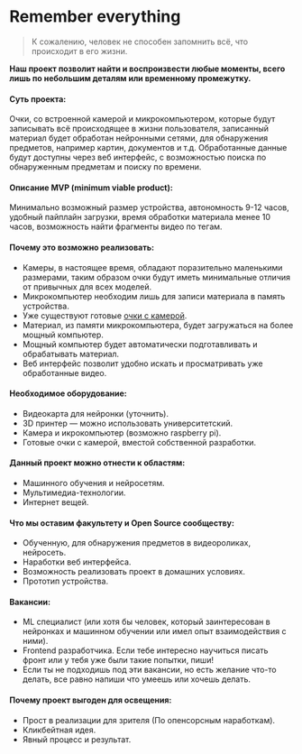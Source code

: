 # Remember everything

>К сожалению, человек не способен запомнить всё, что происходит в его жизни.

**Наш проект позволит найти и воспроизвести любые моменты, всего лишь по небольшим деталям или временному промежутку.**

#### Суть проекта: 
Очки, со встроенной камерой и микрокомпьютером, которые будут записывать всё происходящее в жизни пользователя, записанный материал будет обработан нейронными сетями, для обнаружения предметов, например картин, документов и т.д. Обработанные данные будут доступны через веб интерфейс, с возможностью поиска по обнаруженным предметам и поиску по времени.

#### Описание MVP (minimum viable product):
Минимально возможный размер устройства, автономность 9-12 часов, удобный пайплайн загрузки, время обработки материала менее 10 часов, возможность найти фрагменты видео по тегам.

#### Почему это возможно реализовать: 
 - Камеры, в настоящее время, обладают поразительно маленькими размерами, таким образом очки будут иметь минимальные отличия от привычных для всех моделей. 
 - Микрокомпьютер необходим лишь для записи материала в память устройства.
 - Уже существуют готовые [очки с камерой][glasses].
 - Материал, из памяти микрокомпьютера, будет загружаться на более мощный компьютер.
 - Мощный компьютер будет автоматически подготавливать и обрабатывать материал.
 - Веб интерфейс позволит удобно искать и просматривать уже обработанные видео.

#### Необходимое оборудование:
 - Видеокарта для нейронки (уточнить).
 - 3D принтер — можно использовать университетский.
 - Камера и икрокомпьютер (возможно raspberry pi).
 - Готовые очки с камерой, вместой собственной разработки.

#### Данный проект можно отнести к областям:
 - Машинного обучения и нейросетям.
 - Мультимедиа-технологии.
 - Интернет вещей.

#### Что мы оставим факультету и Open Source сообществу:
 - Обученную, для обнаружения предметов в видеороликах, нейросеть.
 - Наработки веб интерфейса.
 - Возможность реализовать проект в домашних условиях.
 - Прототип устройства.

#### Вакансии:
 - ML специалист (или хотя бы человек, который заинтересован в нейронках и машинном обучении или имел опыт взаимодействия с ними).
 - Frontend разработчика. Если тебе интересно научиться писать фронт или у тебя уже были такие попытки, пиши!
 - Если ты не подходишь под эти вакансии, но есть желание что-то делать, все равно напиши что умеешь или хочешь делать.

#### Почему проект выгоден для освещения:
 - Прост в реализации для зрителя (По опенсорсным наработкам).
 - Кликбейтная идея.
 - Явный процесс и результат.

[glasses]: <https://aliexpress.ru/item/4001339170803.html?spm=a2g0o.productlist.0.0.61ef142804b1RE&algo_pvid=63c92d33-786f-4af1-b6dc-c7b3933b7a8c&algo_expid=63c92d33-786f-4af1-b6dc-c7b3933b7a8c-2&btsid=0b8b037216027136046064735e1626&ws_ab_test=searchweb0_0,searchweb201602_,searchweb201603_>